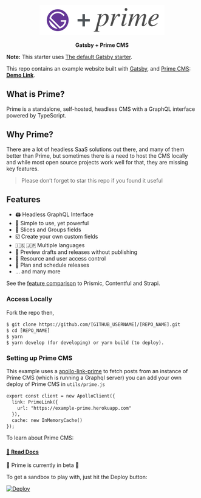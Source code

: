 <p align="center">
  <a href="https://docs.primecms.app"><img alt="Prime + Gatsby example" width="330px" src="primegatsby.png" /></a>
</p>
<p align="center"><strong>Gatsby + Prime CMS</strong></p>

**Note:** This starter uses [The default Gatsby starter](<[https://www.gatsbyjs.org/blog/2018-09-17-gatsby-v2/](https://github.com/gatsbyjs/gatsby-starter-default)>).

This repo contains an example website built with [Gatsby](https://www.gatsbyjs.org/), and [Prime CMS](https://github.com/birkir/prime): **[Demo Link](https://gatsby-example.primecms.app/)**.

## What is Prime?

Prime is a standalone, self-hosted, headless CMS with a GraphQL interface powered by TypeScript.

## Why Prime?

There are a lot of headless SaaS solutions out there, and many of them better than Prime, but sometimes there is a need to host the CMS locally and while most open source projects work well for that, they are missing key features.

> Please don’t forget to star this repo if you found it useful

## Features

- 🖨 Headless GraphQL Interface
- 🚀 Simple to use, yet powerful
- 📐 Slices and Groups fields
- ☑️ Create your own custom fields
- 🇮🇸 🇯🇵 Multiple languages
- 🚧 Preview drafts and releases without publishing
- 🔑 Resource and user access control
- 📆 Plan and schedule releases
- ... and many more

See the [feature comparison](https://docs.primecms.app/#/features) to Prismic, Contentful and Strapi.

### Access Locally

Fork the repo then,

```
$ git clone https://github.com/[GITHUB_USERNAME]/[REPO_NAME].git
$ cd [REPO_NAME]
$ yarn
$ yarn develop (for developing) or yarn build (to deploy).
```

### Setting up Prime CMS

This example uses a [apollo-link-prime](https://github.com/primecms/apollo-link-prime) to fetch posts from an instance of Prime CMS (which is running a Graphql server) you can add your own deploy of Prime CMS in `utils/prime.js`

```
export const client = new ApolloClient({
  link: PrimeLink({
    url: "https://example-prime.herokuapp.com"
  }),
  cache: new InMemoryCache()
});
```

To learn about Prime CMS:

#### [📖 Read Docs](https://docs.primecms.app)

🚧 Prime is currently in beta 🚧

To get a sandbox to play with, just hit the Deploy button:

[![Deploy](https://www.herokucdn.com/deploy/button.svg)](https://heroku.com/deploy?template=https://github.com/primecms/heroku)
